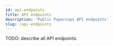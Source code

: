 ```yaml
---
id: api-endpoints
title: API endpoints
description: 'Public Papercups API endpoints'
slug: /api-endpoints
---
```


TODO: describe all API endpoints.
